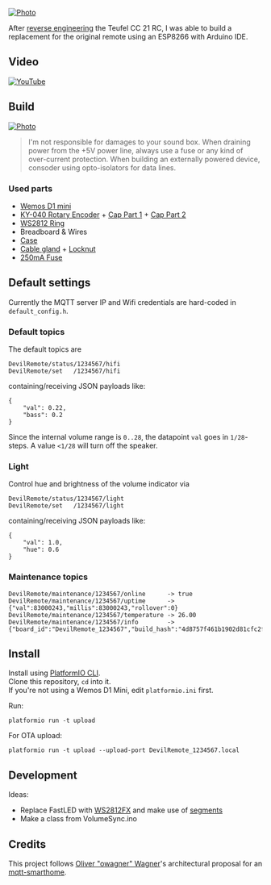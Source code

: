 [![Photo](https://github.com/dersimn/DevilRemote/blob/master/docs/IMG_3047.jpg?raw=true)](https://raw.githubusercontent.com/dersimn/DevilRemote/master/docs/IMG_3047.jpg)

After [reverse engineering](https://github.com/dersimn/Teufel-CC-21-RC-Reverse-Engineering) the Teufel CC 21 RC, I was able to build a replacement for the original remote using an ESP8266 with Arduino IDE.

## Video

[![YouTube](http://img.youtube.com/vi/U_jX7Qgj51E/0.jpg)](https://www.youtube.com/watch?v=U_jX7Qgj51E)

## Build

[![Photo](https://github.com/dersimn/DevilRemote/blob/master/docs/IMG_3049.jpg?raw=true)](https://raw.githubusercontent.com/dersimn/DevilRemote/master/docs/IMG_3049.jpg)

> I'm not responsible for damages to your sound box.
> When draining power from the +5V power line, always use a fuse or any kind of over-current protection.
> When building an externally powered device, consoder using opto-isolators for data lines.

### Used parts

- [Wemos D1 mini](http://www.ebay.de/itm/D1-Mini-NodeMCU-Lua-ESP8266-ESP-12-WeMos-D1-Mini-WIFI-4M-Bytes-Module/381524981999?ssPageName=STRK%3AMEBIDX%3AIT&_trksid=p2057872.m2749.l2649)
- [KY-040 Rotary Encoder](http://www.ebay.de/itm/5X-Drehgeber-Modul-Brick-Sensorentwicklungs-KY-040-fuer-Arduino-Kompatibel-DE/282229922649?ssPageName=STRK%3AMEBIDX%3AIT&_trksid=p2057872.m2749.l2649) + [Cap Part 1](https://www.conrad.de/de/drehknopf-schwarz-o-x-h-253-mm-x-192-mm-cliff-cl172877b-1-st-705018.html) + [Cap Part 2](https://www.conrad.de/de/abdeckkappe-schwarz-passend-fuer-drehschalter-k12-cliff-cl177751-1-st-705203.html)
- [WS2812 Ring](http://www.ebay.de/itm/LED-Ring-12-x-5050-RGB-LEDs-WS2812-integrierter-Treiber-NeoPixel-kompatibel/282280571725?ssPageName=STRK%3AMEBIDX%3AIT&_trksid=p2057872.m2749.l2649)
- Breadboard & Wires
- [Case](https://www.conrad.de/de/modul-gehaeuse-74-x-50-x-28-abs-schwarz-axxatronic-rx2010s-1-st-1279534.html)
- [Cable gland](https://www.conrad.de/de/kabelverschraubung-m12-polyamid-schwarz-wiska-eskv-m12-ral-9005-1-st-532220.html) + [Locknut](https://www.conrad.de/de/gegenmutter-m12-polyamid-schwarz-wiska-emug-m12-ral-9005-1-st-532271.html)
- [250mA Fuse](https://www.conrad.de/de/picofuse-kleinstsicherung-axial-bedrahtet-rund-250-ma-125-v-flink-f-eska-823611-1-st-529666.html)

## Default settings

Currently the MQTT server IP and Wifi credentials are hard-coded in `default_config.h`.

### Default topics

The default topics are

    DevilRemote/status/1234567/hifi
    DevilRemote/set   /1234567/hifi

containing/receiving JSON payloads like:

    {
        "val": 0.22,
        "bass": 0.2
    }

Since the internal volume range is `0..28`, the datapoint `val` goes in `1/28`-steps. A value `<1/28` will turn off the speaker.

### Light

Control hue and brightness of the volume indicator via

    DevilRemote/status/1234567/light
    DevilRemote/set   /1234567/light

containing/receiving JSON payloads like:

    {
        "val": 1.0,
        "hue": 0.6
    }

### Maintenance topics

    DevilRemote/maintenance/1234567/online      -> true
    DevilRemote/maintenance/1234567/uptime      -> {"val":83000243,"millis":83000243,"rollover":0}
    DevilRemote/maintenance/1234567/temperature -> 26.00
    DevilRemote/maintenance/1234567/info        -> {"board_id":"DevilRemote_1234567","build_hash":"4d8757f461b1902d81cfc2f89132d4d44692444c","build_tag":"master","build_timestamp":1584714256,"ip_address":"10.1.1.108"}

## Install

Install using [PlatformIO CLI](https://docs.platformio.org/en/latest/installation.html).  
Clone this repository, `cd` into it.  
If you're not using a Wemos D1 Mini, edit `platformio.ini` first.  

Run:

    platformio run -t upload

For OTA upload:

    platformio run -t upload --upload-port DevilRemote_1234567.local

## Development

Ideas:

- Replace FastLED with [WS2812FX](https://github.com/kitesurfer1404/WS2812FX) and make use of [segments](https://github.com/kitesurfer1404/WS2812FX/blob/master/examples/ws2812fx_segments/ws2812fx_segments.ino)
- Make a class from VolumeSync.ino


## Credits

This project follows [Oliver "owagner" Wagner](https://github.com/owagner)'s architectural proposal for an [mqtt-smarthome](https://github.com/mqtt-smarthome/mqtt-smarthome).
